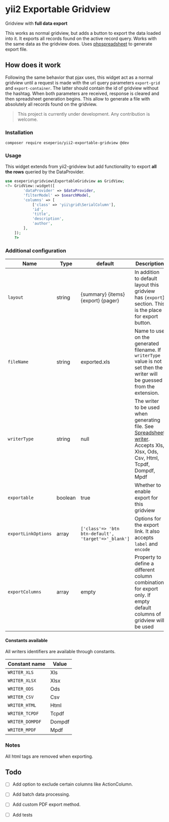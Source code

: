 # yii2 Exportable Gridview
Gridview with **full data export**

This works as normal gridview, but adds a button to export the data loaded into it.
It exports all records found on the active record query. Works with the same data
as the gridview does. Uses [phpspreadsheet](https://github.com/PHPOffice/PhpSpreadsheet)
to generate export file.

## How does it work
Following the same behavior that pjax uses, this widget act as a normal gridview until
a request is made with the url query parameters `export-grid` and `export-container`.
The latter should contain the id of gridview without the hashtag. When both parameters are received, response
is cleared and then spreadsheet generation begins. This allow to generate a file with absolutely all
records found on the gridview.


> This project is currently under development. Any contribution is welcome.


### Installation
```
composer require eseperio/yii2-exportable-gridview @dev
```

### Usage

This widget extends from yii2-gridview but add functionality to export
**all the rows** queried by the DataProvider.


```php
use eseperio\gridview\ExportableGridview as GridView;
<?= GridView::widget([
        'dataProvider' => $dataProvider,
        'filterModel' => $searchModel,
        'columns' => [
            ['class' => 'yii\grid\SerialColumn'],
            'id',
            'title',
            'description',
            'author',
        ],
    ]);
    ?>

```

### Additional configuration

|Name|Type|default|Description|
|----|----|-------|-----------|
|`layout`|string|{summary} {items} {export} {pager}|In addition to default layout this gridview has `{export`} section. This is the place for export button.|
|`fileName`|string|exported.xls|Name to use on the generated filename. If `writerType` value is not set then the writer will be guessed from the extension.|
|`writerType`|string|null| The writer to be used when generating file. See [Spreadsheet writer](https://phpspreadsheet.readthedocs.io/en/develop/topics/reading-and-writing-to-file/). Accepts Xls, Xlsx, Ods, Csv, Html, Tcpdf, Dompdf, Mpdf|
|`exportable`|boolean|true|Whether to enable export for this gridview |
|`exportLinkOptions`|array| `['class'=> 'btn btn-default', 'target'=>'_blank']` |Options for the export link. It also accepts `label` and `encode`|
|`exportColumns`|array|empty|Property to define a different column combination for export only. If empty default columns of gridview will be used|

#### Constants available
All writers identifiers are available through constants.


| Constant name | Value|
|---------------|------|
|`WRITER_XLS`|Xls|
|`WRITER_XLSX`|Xlsx|
|`WRITER_ODS`|Ods|
|`WRITER_CSV`|Csv|
|`WRITER_HTML`|Html|
|`WRITER_TCPDF`|Tcpdf|
|`WRITER_DOMPDF`|Dompdf|
|`WRITER_MPDF`|Mpdf|


### Notes
All html tags are removed when exporting.

## Todo
* [ ] Add option to exclude certain columns like ActionColumn.
* [ ] Add batch data processing.
* [ ] Add custom PDF export method.
* [ ] Add tests

